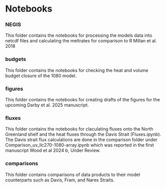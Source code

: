 # Notebooks

### NEGIS

This folder contains the notebooks for processing the models data into netcdf files and calculating the meltrates for comparison to R Millan et al. 2018

### budgets

This folder contains the notebooks for checking the heat and volume budget closure of the 1080 model.

### figures

This folder contains the notebooks for creating drafts of the figures for the upcoming Darby et al. 2025 manuscript.

### fluxes

This folder contains the notebooks for claculating fluxes onto the North Greenland shelf and the heat fluxes through the Davis Strait (Fluxes.ipynb). The Davis strait flux calculations are done in the comparison folder under Comparison_uv_llc270-1080-array.ipynb which was reported in the first manuscript Wood et al 2024 b, Under Review.

### comparisons

This folder contains comparisons of data products to their model counterparts such as Davis, Fram, and Nares Straits.
